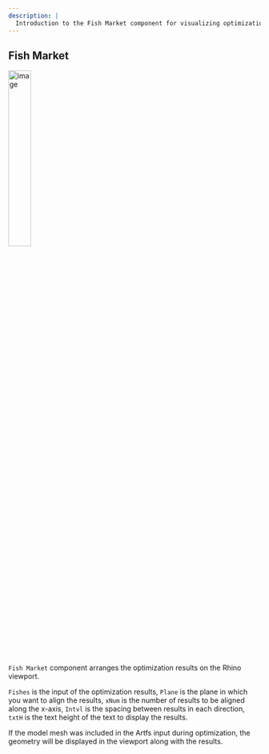 ```yaml
---
description: |
  Introduction to the Fish Market component for visualizing optimization results in the Rhino viewport.
---
```


## Fish Market

<img width="30%" alt="image" src="/images/docs_v1/gh-components/fish-market.png">

`Fish Market` component arranges the optimization results on the Rhino viewport.

`Fishes` is the input of the optimization results, `Plane` is the plane in which
you want to align the results, `xNum` is the number of results to be aligned
along the x-axis, `Intvl` is the spacing between results in each direction,
`txtH` is the text height of the text to display the results.

If the model mesh was included in the Artfs input during optimization, the
geometry will be displayed in the viewport along with the results.
